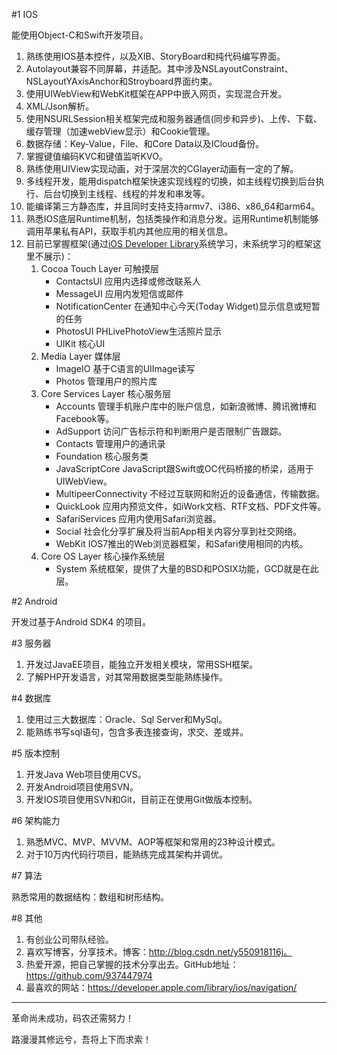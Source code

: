 #1 IOS

能使用Object-C和Swift开发项目。

1. 熟练使用IOS基本控件，以及XIB、StoryBoard和纯代码编写界面。
2. Autolayout兼容不同屏幕，并适配。其中涉及NSLayoutConstraint、NSLayoutYAxisAnchor和Stroyboard界面约束。
3. 使用UIWebView和WebKit框架在APP中嵌入网页，实现混合开发。
4. XML/Json解析。
5. 使用NSURLSession相关框架完成和服务器通信(同步和异步)、上传、下载、缓存管理（加速webView显示）和Cookie管理。
6. 数据存储：Key-Value，File、和Core Data以及ICloud备份。
7. 掌握键值编码KVC和键值监听KVO。
8. 熟练使用UIView实现动画，对于深层次的CGlayer动画有一定的了解。
9. 多线程开发，能用dispatch框架快速实现线程的切换，如主线程切换到后台执行、后台切换到主线程、线程的并发和串发等。
10. 能编译第三方静态库，并且同时支持支持armv7、i386、x86_64和arm64。
11. 熟悉IOS底层Runtime机制，包括类操作和消息分发。运用Runtime机制能够调用苹果私有API，获取手机内其他应用的相关信息。
12. 目前已掌握框架(通过[iOS Developer Library](https://developer.apple.com/library/ios/navigation/)系统学习，未系统学习的框架这里不展示)：
    1. Cocoa Touch Layer 可触摸层
        - ContactsUI 应用内选择或修改联系人
        - MessageUI 应用内发短信或邮件
        - NotificationCenter 在通知中心今天(Today Widget)显示信息或短暂的任务
        - PhotosUI PHLivePhotoView生活照片显示
        - UIKit 核心UI
    2. Media Layer 媒体层
        - ImageIO 基于C语言的UIImage读写
        - Photos 管理用户的照片库
    3. Core Services Layer 核心服务层
        - Accounts 管理手机账户库中的账户信息，如新浪微博、腾讯微博和Facebook等。
        - AdSupport 访问广告标示符和判断用户是否限制广告跟踪。
        - Contacts 管理用户的通讯录
        - Foundation 核心服务类
        - JavaScriptCore JavaScript跟Swift或OC代码桥接的桥梁，适用于UIWebView。
        - MultipeerConnectivity 不经过互联网和附近的设备通信，传输数据。
        - QuickLook 应用内预览文件，如iWork文档、RTF文档、PDF文件等。
        - SafariServices 应用内使用Safari浏览器。
        - Social 社会化分享扩展及将当前App相关内容分享到社交网络。
        - WebKit IOS7推出的Web浏览器框架，和Safari使用相同的内核。
    4. Core OS Layer 核心操作系统层
        - System 系统框架，提供了大量的BSD和POSIX功能，GCD就是在此层。

#2 Android

开发过基于Android SDK4 的项目。

#3 服务器

1. 开发过JavaEE项目，能独立开发相关模块，常用SSH框架。
2. 了解PHP开发语言，对其常用数据类型能熟练操作。

#4 数据库

1. 使用过三大数据库：Oracle、Sql Server和MySql。
2. 能熟练书写sql语句，包含多表连接查询，求交、差或并。

#5 版本控制

1. 开发Java Web项目使用CVS。
2. 开发Android项目使用SVN。
3. 开发IOS项目使用SVN和Git，目前正在使用Git做版本控制。

#6 架构能力

1. 熟悉MVC、MVP、MVVM、AOP等框架和常用的23种设计模式。
2. 对于10万内代码行项目，能熟练完成其架构并调优。

#7 算法

熟悉常用的数据结构：数组和树形结构。

#8 其他

1. 有创业公司带队经验。
2. 喜欢写博客，分享技术。博客：http://blog.csdn.net/y550918116j。
3. 热爱开源，把自己掌握的技术分享出去。GitHub地址：https://github.com/937447974
4. 最喜欢的网站：https://developer.apple.com/library/ios/navigation/

----

革命尚未成功，码农还需努力！

路漫漫其修远兮，吾将上下而求索！


